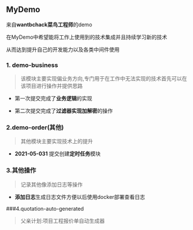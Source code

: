 ## MyDemo

来自**wantbchack菜鸟工程师**的demo

在MyDemo中希望能将工作上使用到的技术集成并且持续学习新的技术

从而达到提升自己的开发能力以及各类中间件使用


### 1. demo-business
>该模块主要实现偏业务方向,专门用于在工作中无法实现的技术首先可以在该项目进行操作并提供思路

 * 第一次提交完成了**业务逻辑**的实现
  
 * 第二次提交完成了**过滤器实现加解密**的操作
 
 
 ### 2.demo-order(其他)
 
 >其他模块主要实现技术上的提升
 
 * **2021-05-031** 提交创建**定时任务**模块
  
  
 
  ### 3.其他操作
  > 记录其他像添加日志等操作
  
  * **添加日志**生成日志文件方便以后使用docker部署查看日志


###4.quotation-auto-generated
 >父亲计划:项目工程报价单自动生成器